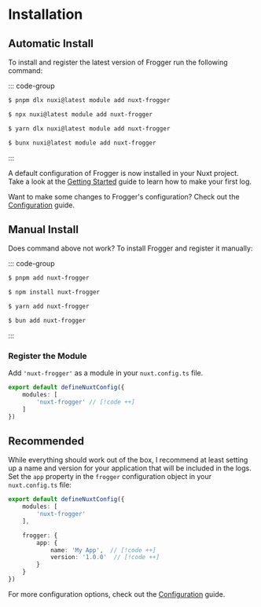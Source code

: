 # Installation

## Automatic Install
To install and register the latest version of Frogger run the following command:

::: code-group

```sh [pnpm]
$ pnpm dlx nuxi@latest module add nuxt-frogger
```

```sh [npm]
$ npx nuxi@latest module add nuxt-frogger
```

```sh [yarn]
$ yarn dlx nuxi@latest module add nuxt-frogger
```

```sh [bun]
$ bunx nuxi@latest module add nuxt-frogger
```
:::

A default configuration of Frogger is now installed in your Nuxt project. Take a look at the [Getting Started](./getting-started.md) guide to learn how to make your first log.

Want to make some changes to Frogger's configuration? Check out the [Configuration](./configuration.md) guide.

## Manual Install
Does command above not work?
To install Frogger and register it manually:

::: code-group

```sh [pnpm]
$ pnpm add nuxt-frogger
```

```sh [npm]
$ npm install nuxt-frogger
```

```sh [yarn]
$ yarn add nuxt-frogger
```

```sh [bun]
$ bun add nuxt-frogger
```
:::

### Register the Module
Add `'nuxt-frogger'` as a module in your `nuxt.config.ts` file.

```ts
export default defineNuxtConfig({
    modules: [
        'nuxt-frogger' // [!code ++]
    ]
})
```

## Recommended
While everything should work out of the box, I recommend at least setting up a name and version for your application that will be included in the logs. Set the `app` property in the `frogger` configuration object in your `nuxt.config.ts` file:

```ts
export default defineNuxtConfig({
    modules: [
        'nuxt-frogger'
    ],

    frogger: {
        app: {  
            name: 'My App',  // [!code ++]
            version: '1.0.0'  // [!code ++]
        } 
    } 
})
```

For more configuration options, check out the [Configuration](./configuration.md) guide.